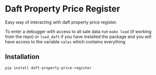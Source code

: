 Daft Property Price Register
============================

Easy way of interacting with daft property price register.

To enter a debugger with access to all sale data run `make load` (if working from the repo) or `load_daft` if you have installed the package and you will have access to the variable `sales` which contains everything

Installation
------------

`pip install daft-property-price-register`
